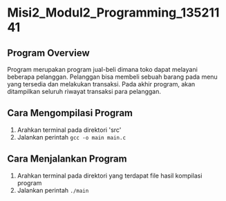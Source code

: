 # Misi2_Modul2_Programming_13521141

## Program Overview
Program merupakan program jual-beli dimana toko dapat melayani beberapa pelanggan. Pelanggan bisa membeli sebuah barang pada menu yang tersedia dan melakukan transaksi. Pada akhir program, akan ditampilkan seluruh riwayat transaksi para pelanggan.

## Cara Mengompilasi Program
1. Arahkan terminal pada direktori 'src'
2. Jalankan perintah `gcc -o main main.c`

## Cara Menjalankan Program
1. Arahkan terminal pada direktori yang terdapat file hasil kompilasi program
2. Jalankan perintah `./main`
